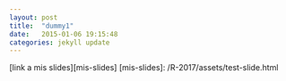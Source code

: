```yaml
---
layout: post
title:  "dummy1"
date:   2015-01-06 19:15:48
categories: jekyll update
---
```


[link a mis slides][mis-slides]
[mis-slides]: /R-2017/assets/test-slide.html

